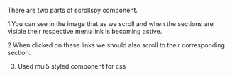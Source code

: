 
There are two parts of scrollspy component.

1.You can see in the image that as we scroll and when the sections are visible their respective menu link is becoming active.

2.When clicked on these links we should also scroll to their corresponding section.

3. Used mui5 styled component for css